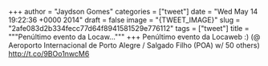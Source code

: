 
+++
author = "Jaydson Gomes"
categories = ["tweet"]
date = "Wed May 14 19:22:36 +0000 2014"
draft = false
image = "{TWEET_IMAGE}"
slug = "2afe083d2b334fecc77d64f8941581529e776112"
tags = ["tweet"]
title = """Penúltimo evento da Locaw..."""
+++
Penúltimo evento da Locaweb :) (@ Aeroporto Internacional de Porto Alegre / Salgado Filho (POA) w/ 50 others) http://t.co/9BOo1nwcM6
